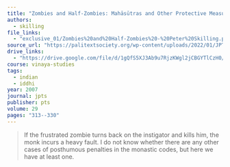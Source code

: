 ```yaml
---
title: "Zombies and Half-Zombies: Mahāsūtras and Other Protective Measures"
authors:
  - skilling
file_links:
  - "exclusive_01/Zombies%20and%20Half-Zombies%20-%20Peter%20Skilling.pdf"
source_url: "https://palitextsociety.org/wp-content/uploads/2022/01/JPTS_2007_XXIX.pdf"
drive_links: 
  - "https://drive.google.com/file/d/1gQfS5XJ3Ab9u7RjzKWgl2jCBGYTlCzH0/view?usp=drivesdk"
course: vinaya-studies
tags:
  - indian
  - iddhi
year: 2007
journal: jpts
publisher: pts
volume: 29
pages: "313--330"
---
```


> If the frustrated zombie turns back on the instigator and kills him, the monk incurs a heavy fault. I do not know whether there are any other cases of posthumous penalties in the monastic codes, but here we have at least one.
